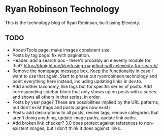 # Ryan Robinson Technology

This is the technology blog of Ryan Robinson, built using Eleventy.

## TODO

- About/Tools page: make images consistent size.
- Posts by tag page: fix with pagination.
- Header: add a search box - there's probably an eleventy module for that? https://rknight.me/blog/using-pagefind-with-eleventy-for-search/
- Remove the homepage message box. Keep the functionality in case I want to use that again. Start to phase out ryanrobinson.technology and point everything here instead, including updating links in dev.to.
- Add another taxonomy, like tags but for specific series of posts. Add corresponding sidebar block that only shows up on posts with a series and shows all others in that series, in order.
- Posts by year page? These are possibilities implied by the URL patterns, but don't exist (tags and posts pages now exist)
- Posts: add descriptions to all posts, review tags, remove categories that aren't doing anything, update image paths, update link paths.
- Add broken link checker? 3.0 does protect against references to non-existent images, but I don't think it does against links.
